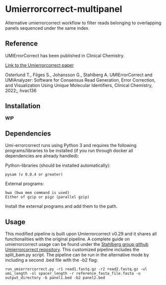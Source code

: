 # Umierrorcorrect-multipanel
Alternative umierrorcorrect workflow to filter reads belonging to overlapping panels sequenced under the same index.

Reference
---------

UMIErrorCorrect has been published in Clinical Chemistry.

[Link to the Umierrorcorrect paper](https://doi.org/10.1093/clinchem/hvac136)

Osterlund T., Filges S., Johansson G., Stahlberg A. UMIErrorCorrect and UMIAnalyzer: Software for Consensus Read Generation, Error Correction, and Visualization Using Unique Molecular Identifiers, Clinical Chemistry, 2022;, hvac136

Installation
------------
**WIP**

Dependencies
------------

Umi-errorcorrect runs using Python 3 and requires the following programs/libraries to be installed (if you run through docker all dependencies are already handled):

Python-libraries (should be installed automatically):

    pysam (v 0.8.4 or greater)

External programs:

    bwa (bwa mem command is used)
    Either of gzip or pigz (parallel gzip)

Install the external programs and add them to the path.

Usage
-----

This modified pipeline is built upon Umierrorcorrect v0.29 and it shares all functionalities with the original pipeline. A complete guide on umierrorcorrect usage can be found under the [Stahlberg group github Umierrorcorrect repository](https://github.com/stahlberggroup/umierrorcorrect/tree/master). This customized pipeline includes the split_bam.py script. The pipeline can be run in the alternative mode by including a second .bed file with the -b2 flag:

```
run_umierrorcorrect.py -r1 read1.fastq.gz -r2 read2.fastq.gz -ul umi_length -sl spacer_length -r reference_fasta_file.fasta -o output_directory -b panel1.bed -b2 panel2.bed
```

